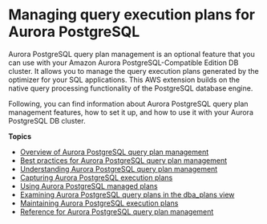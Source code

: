 # Managing query execution plans for Aurora PostgreSQL<a name="AuroraPostgreSQL.Optimize"></a>

Aurora PostgreSQL query plan management is an optional feature that you can use with your Amazon Aurora PostgreSQL\-Compatible Edition DB cluster\. It allows you to manage the query execution plans generated by the optimizer for your SQL applications\. This AWS extension builds on the native query processing functionality of the PostgreSQL database engine\. 

Following, you can find information about Aurora PostgreSQL query plan management features, how to set it up, and how to use it with your Aurora PostgreSQL DB cluster\.

**Topics**
+ [Overview of Aurora PostgreSQL query plan management](AuroraPostgreSQL.Optimize.overview.md)
+ [Best practices for Aurora PostgreSQL query plan management](AuroraPostgreSQL.Optimize.BestPractice.md)
+ [Understanding Aurora PostgreSQL query plan management](AuroraPostgreSQL.Optimize.Start.md)
+ [Capturing Aurora PostgreSQL execution plans](AuroraPostgreSQL.Optimize.CapturePlans.md)
+ [Using Aurora PostgreSQL managed plans](AuroraPostgreSQL.Optimize.UsePlans.md)
+ [Examining Aurora PostgreSQL query plans in the dba\_plans view](AuroraPostgreSQL.Optimize.ViewPlans.md)
+ [Maintaining Aurora PostgreSQL execution plans](AuroraPostgreSQL.Optimize.Maintenance.md)
+ [Reference for Aurora PostgreSQL query plan management](AuroraPostgreSQL.Optimize.Reference.md)